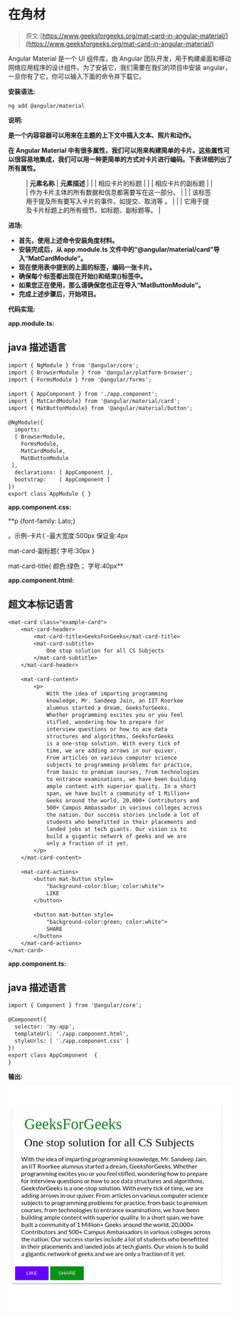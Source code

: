 # <mat-card>在</mat-card>角材

> 原文:[https://www.geeksforgeeks.org/mat-card-in-angular-material/](https://www.geeksforgeeks.org/mat-card-in-angular-material/)

Angular Material 是一个 UI 组件库，由 Angular 团队开发，用于构建桌面和移动网络应用程序的设计组件。为了安装它，我们需要在我们的项目中安装 angular，一旦你有了它，你可以输入下面的命令并下载它。

**安装语法:**

```
ng add @angular/material
```

**说明:**

**<mat-card>****是一个内容容器****可以用来在主题的上下文中插入文本、照片和动作。**

**在 Angular Material 中<mat-card>有很多属性，我们可以用来构建简单的卡片。这些属性可以很容易地集成，我们可以用一种更简单的方式对卡片进行编码。下表详细列出了所有属性。</mat-card>**

<figure class="table">

| **元素名称** | **元素描述** |
| <mat-card-title></mat-card-title> | 相应卡片的标题 |
| <mat-card-subtitle></mat-card-subtitle> | 相应卡片的副标题 |
| <mat-card-content></mat-card-content> | 作为卡片主体的所有数据和信息都需要写在这一部分。 |
| <mat-card-actions></mat-card-actions> | 该标签用于提及所有要写入卡片的事件，如提交、取消等
。 |
| <mat-card-header></mat-card-header> | 它用于提及卡片标题上的所有细节，如标题、副标题等。 |

</figure>

****进场:****

*   **首先，使用上述命令安装角度材料。**
*   **安装完成后，从 app.module.ts 文件中的“@angular/material/card”导入“MatCardModule”。**
*   **现在使用表中提到的上面的标签，编码一张卡片。**
*   **确保每个标签都出现在开始(<mat-card>)和结束(</mat-card>)标签中。**
*   **如果您正在使用<mat-button>，那么请确保您也正在导入“MatButtonModule”。</mat-button>**
*   **完成上述步骤后，开始项目。**

****代码实现:****

****app.module.ts:****

## **java 描述语言**

```
import { NgModule } from '@angular/core'; 
import { BrowserModule } from '@angular/platform-browser'; 
import { FormsModule } from '@angular/forms'; 

import { AppComponent } from './app.component'; 
import { MatCardModule} from '@angular/material/card';  
import { MatButtonModule} from '@angular/material/button';  

@NgModule({ 
  imports: 
  [ BrowserModule,  
    FormsModule,
    MatCardModule,
    MatButtonModule
 ], 
  declarations: [ AppComponent ], 
  bootstrap:    [ AppComponent ] 
}) 
export class AppModule { }
```

****app.component.css:****

**p {font-family: Lato;}

。示例-卡片{
-最大宽度:500px
保证金:4px

mat-card-副标题{
字号:30px
}

mat-card-title{
颜色:绿色；
字号:40px** 

****app.component.html:****

## **超文本标记语言**

```
<mat-card class="example-card">
    <mat-card-header>
        <mat-card-title>GeeksForGeeks</mat-card-title>
        <mat-card-subtitle>
            One stop solution for all CS Subjects
        </mat-card-subtitle>
    </mat-card-header>

    <mat-card-content>
        <p>
            With the idea of imparting programming 
            knowledge, Mr. Sandeep Jain, an IIT Roorkee 
            alumnus started a dream, GeeksforGeeks. 
            Whether programming excites you or you feel 
            stifled, wondering how to prepare for 
            interview questions or how to ace data 
            structures and algorithms, GeeksforGeeks 
            is a one-stop solution. With every tick of 
            time, we are adding arrows in our quiver.
            From articles on various computer science 
            subjects to programming problems for practice,
            from basic to premium courses, from technologies
            to entrance examinations, we have been building
            ample content with superior quality. In a short
            span, we have built a community of 1 Million+ 
            Geeks around the world, 20,000+ Contributors and
            500+ Campus Ambassador in various colleges across
            the nation. Our success stories include a lot of
            students who benefitted in their placements and 
            landed jobs at tech giants. Our vision is to 
            build a gigantic network of geeks and we are 
            only a fraction of it yet.
        </p>
    </mat-card-content>

    <mat-card-actions>
        <button mat-button style=
            "background-color:blue; color:white">
            LIKE
        </button>

        <button mat-button style=
            "background-color:green; color:white">
            SHARE
        </button>
    </mat-card-actions>
</mat-card>
```

****app.component.ts:****

## **java 描述语言**

```
import { Component } from '@angular/core';

@Component({
  selector: 'my-app',
  templateUrl: './app.component.html',
  styleUrls: [ './app.component.css' ]
})
export class AppComponent  {
}
```

****输出:****

**![](img/e6e78b34956987bbfe6ccce054a758fd.png)**
